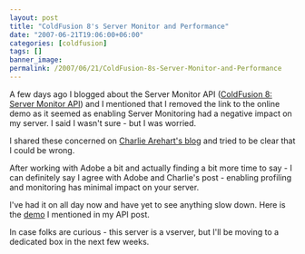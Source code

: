 ```yaml
---
layout: post
title: "ColdFusion 8's Server Monitor and Performance"
date: "2007-06-21T19:06:00+06:00"
categories: [coldfusion]
tags: []
banner_image: 
permalink: /2007/06/21/ColdFusion-8s-Server-Monitor-and-Performance
---
```


A few days ago I blogged about the Server Monitor API (<a href="http://www.raymondcamden.com/index.cfm/2007/6/14/ColdFusion-8-Server-Monitor-API">ColdFusion 8: Server Monitor API</a>) and I mentioned that I removed the link to the online demo as it seemed as enabling Server Monitoring had a negative impact on my server. I said I wasn't sure - but I was worried. 

I shared these concerned on <a href="http://carehart.org/blog/client/index.cfm/2007/6/15/cf8_monitor_impact_on_prod">Charlie Arehart's blog</a> and tried to be clear that I could be wrong. 

After working with Adobe a bit and actually finding a bit more time to say - I can definitely say I agree with Adobe and Charlie's post - enabling profiling and monitoring has minimal impact on your server. 

I've had it on all day now and have yet to see anything slow down. Here is the <a href="http://www.coldfusionjedi.com/demos/apitest.cfm">demo</a> I mentioned in my API post. 

In case folks are curious - this server is a vserver, but I'll be moving to a dedicated box in the next few weeks.